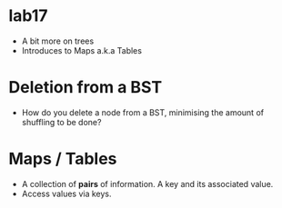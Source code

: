 lab17
===

* A bit more on trees
* Introduces to Maps a.k.a Tables

# Deletion from a BST
* How do you delete a node from a BST, minimising the amount
of shuffling to be done?

# Maps / Tables
* A collection of **pairs** of information. A key and its associated value.
* Access values via keys.
